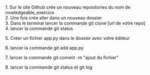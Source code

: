 <p>1. Sur le site Github crée un nouveau repositories du nom de nowledgeable_exercice<br>2. Une fois crée aller dans un nouveau dossier<br>3. Dans le terminal lancer la commande git clone [url de votre repo]<br>4. lancer la commande git status</p><p>5. Créer un fichier app.py dans le dossier avec votre éditeur</p><p>6. lancer la commande git add app.py&nbsp;</p><p>7. lancer la commande git commit -m "ajout du fichier"</p><p>8. lancer la commande git status et git log</p>